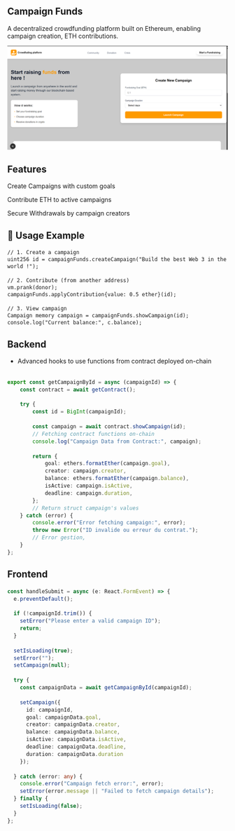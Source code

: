 ## Campaign Funds

A decentralized crowdfunding platform built on Ethereum, enabling campaign creation, ETH contributions.

![Crowdfunding](crowdfunding.png)

##  Features

Create Campaigns with custom goals

Contribute ETH to active campaigns

Secure Withdrawals by campaign creators

## 📖 Usage Example
```solidity
// 1. Create a campaign
uint256 id = campaignFunds.createCampaign("Build the best Web 3 in the world !");

// 2. Contribute (from another address)
vm.prank(donor);
campaignFunds.applyContribution{value: 0.5 ether}(id);

// 3. View campaign 
Campaign memory campaign = campaignFunds.showCampaign(id);
console.log("Current balance:", c.balance);
```

## Backend

- Advanced hooks to use functions from contract deployed on-chain

```typescript

export const getCampaignById = async (campaignId) => {
    const contract = await getContract();
    
    try {
        const id = BigInt(campaignId); 
        
        const campaign = await contract.showCampaign(id);
        // Fetching contract functions on-chain
        console.log("Campaign Data from Contract:", campaign);

        return {  
            goal: ethers.formatEther(campaign.goal),
            creator: campaign.creator,
            balance: ethers.formatEther(campaign.balance),
            isActive: campaign.isActive,
            deadline: campaign.duration,
        };
        // Return struct campaign's values
    } catch (error) {
        console.error("Error fetching campaign:", error);
        throw new Error("ID invalide ou erreur du contrat.");
        // Error gestion, 
    }
};
```

## Frontend

```typescript
const handleSubmit = async (e: React.FormEvent) => {
  e.preventDefault();
  
  if (!campaignId.trim()) {
    setError("Please enter a valid campaign ID");
    return;
  }

  setIsLoading(true);
  setError("");
  setCampaign(null);

  try {
    const campaignData = await getCampaignById(campaignId);
    
    setCampaign({
      id: campaignId,  
      goal: campaignData.goal,
      creator: campaignData.creator,
      balance: campaignData.balance,
      isActive: campaignData.isActive,
      deadline: campaignData.deadline,
      duration: campaignData.duration
    });

  } catch (error: any) {
    console.error("Campaign fetch error:", error);
    setError(error.message || "Failed to fetch campaign details");
  } finally {
    setIsLoading(false);
  }
};

```